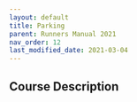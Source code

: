 ```yaml
---
layout: default
title: Parking
parent: Runners Manual 2021
nav_order: 12
last_modified_date: 2021-03-04
---
```


## Course Description
